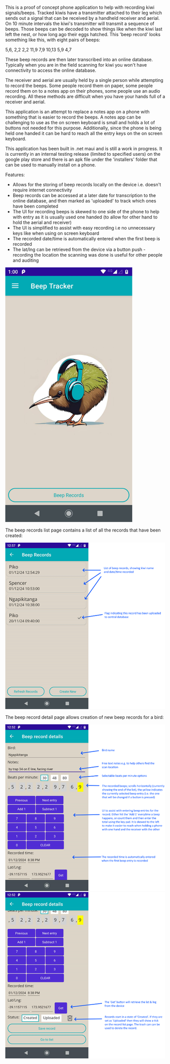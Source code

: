 This is a proof of concept phone application to help with recording kiwi signals/beeps. Tracked kiwis have a transmitter attached to their leg which sends out a signal that can be received by a handheld receiver and aerial. On 10 minute intervals the kiwi's transmitter will transmit a sequence of beeps. Those beeps can be decoded to show things like when the kiwi last left the nest, or how long ago their eggs hatched. This 'beep record' looks something like this, with eight pairs of beeps:

5,6, 2,2 2,2 11,9 7,9 10,13 5,9 4,7

These beep records are then later transcribed into an online database. Typically when you are in the field scanning for kiwi you won't have connectivity to access the online database.

The receiver and aerial are usually held by a single person while attempting to record the beeps. Some people record them on paper, some people record them on to a notes app on their phones, some people use an audio recording. All these methods are difficult when you have your hands full of a receiver and aerial.

This application is an attempt to replace a notes app on a phone with something that is easier to record the beeps. A notes app can be challenging to use as the on screen keyboard is small and holds a lot of buttons not needed for this purpose. Additionally, since the phone is being held one handed it can be hard to reach all the entry keys on the on screen keyboard.

This application has been built in .net maui and is still a work in progress. It is currently in an internal testing release (limited to specified users) on the google play store and there is an apk file under the 'installers' folder that can be used to manually install on a phone.

Features:
* Allows for the storing of beep records locally on the device i.e. doesn't require internet connectivity
* Beep records can be accessed at a later date for transcription to the online database, and then marked as 'uploaded' to track which ones have been completed
* The UI for recording beeps is skewed to one side of the phone to help with entry as it is usually used one handed (to allow for other hand to hold the aerial and receiver)
* The UI is simplified to assist with easy recording i.e no unnecessary keys like when using on screen keyboard
* The recorded date/time is automatically entered when the first beep is recorded
* The lat/lng can be retrieved from the device via a button push - recording the location the scanning was done is useful for other people and auditing

<img src="Screenshots/startpage01.png" alt="start page" width="400">

The beep records list page contains a list of all the records that have been created:

<img src="Screenshots/recordlist01annotated.png" alt="record list page" width="600">

The beep record detail page allows creation of new beep records for a bird:

<img src="Screenshots/details01annotated.png" alt="details page top" width="600">
<img src="Screenshots/details02annotated.png" alt="details page bottom" width="600">
